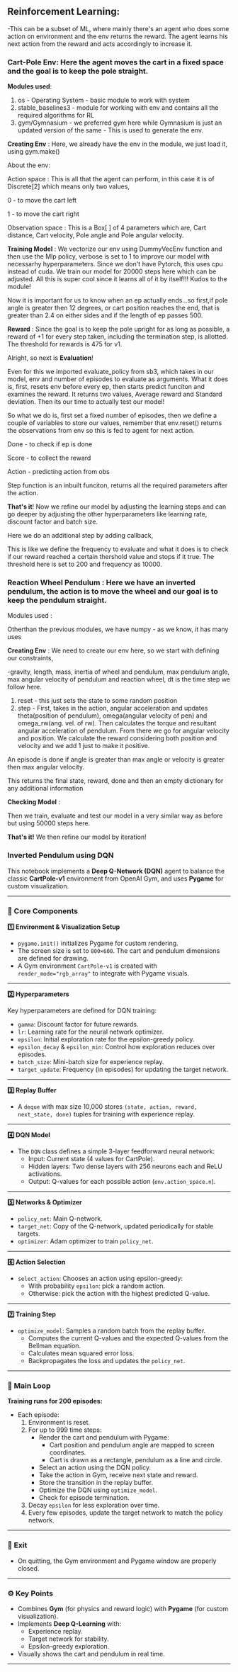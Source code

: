 ## Reinforcement Learning:
-This can be a subset of ML, where mainly there's an agent who does some action on environment and the env returns the reward. The agent learns his next action from the reward and acts accordingly to increase it. 

### **Cart-Pole Env**: Here the agent moves the cart in a fixed space and the goal is to keep the pole straight.

**Modules used**:
1. os - Operating System - basic module to work with system
2. stable_baselines3 - module for working with env and contains all the required algorithms for RL
3. gym/Gymnasium - we preferred gym here while Gymnasium is just an updated version of the same - This is used to generate the env.
   
**Creating Env** :
Here, we already have the env in the module, we just load it, using gym.make()

About the env:

Action space : This is all that the agent can perform, in this case it is of Discrete[2] which means only two values,


0 - to move the cart left

1 - to move the cart right

Observation space : This is a Box[ ] of 4 parameters which are, Cart distance, Cart velocity, Pole angle and Pole angular velocity.

**Training Model** :
We vectorize our env using DummyVecEnv function and then use the Mlp policy, verbose is set to 1 to improve our model with necessarhy hyperparameters. Since we don't have Pytorch, this uses cpu instead of cuda. We train our model for 20000 steps here which can be adjusted. All this is super cool since it learns all of it by itself!!! Kudos to the module!

Now it is important for us to know when an ep actually ends...so first,if pole angle is greater then 12 degrees, or cart position reaches the end, that is greater than 2.4 on either sides and if the length of ep passes 500.

**Reward** : Since the goal is to keep the pole upright for as long as possible, a reward of +1 for every step taken, including the termination step, is allotted. The threshold for rewards is 475 for v1.

Alright, so next is **Evaluation**!

Even for this we imported evaluate_policy from sb3, which takes in our model, env and number of episodes to evaluate as arguments. What it does is, first, resets env before every ep, then starts predict funciton and examines the reward. It returns two values, Average reward and Standard deviation.
Then its our time to actually test our model!

So what we do is, first set a fixed number of episodes, then we define a couple of variables to store our values, remember that env.reset() returns the observations from env so this is fed to agent for next action.

Done - to check if ep is done

Score - to collect the reward

Action - predicting action from obs

Step function is an inbuilt funciton, returns all the required parameters after the action.

**That's it**! Now we refine our model by adjusting the learning steps and can go deeper by adjusting the other hyperparameters like learning rate, discount factor and batch size.

Here we do an additional step by adding callback,

This is like we define the frequency to evaluate and what it does is to check if our reward reached a certain thershold value and stops if it true. The threshold here is set to 200 and frequency as 10000.

### **Reaction Wheel Pendulum** : Here we have an inverted pendulum, the action is to move the wheel and our goal is to keep the pendulum straight.

Modules used :

Otherthan the previous modules, we have numpy - as we know, it has many uses

**Creating Env** : We need to create our env here, so we start with defining our constraints,

-gravity, length, mass, inertia of wheel and pendulum, max pendulum angle, max angular velocity of pendulum and reaction wheel, dt is the time step we follow here.

1. reset - this just sets the state to some random position
2. step - First, takes in the action, angular acceleration and updates theta(position of pendulum), omega(angular velocity of pen) and omega_rw(ang. vel. of rw). Then calculates the torque and resultant angular acceleration of pendulum. From there we go for angular velocity and position.  We calculate the reward considering both position and velocity and we add 1 just to make it positive.

An episode is done if angle is greater than max angle or velocity is greater then max angular velocity.

This returns the final state, reward, done and then an empty dictionary for any additional information

**Checking Model** :

Then we train, evaluate and test our model in a very similar way as before but using 50000 steps here.

**That's it!** We then refine our model by iteration!

### **Inverted Pendulum using DQN**

This notebook implements a **Deep Q-Network (DQN)** agent to balance the classic **CartPole-v1** environment from OpenAI Gym, and uses **Pygame** for custom visualization.

---

### 🔹 Core Components

**1️⃣ Environment & Visualization Setup**

- `pygame.init()` initializes Pygame for custom rendering.
- The screen size is set to `800×600`. The cart and pendulum dimensions are defined for drawing.
- A Gym environment `CartPole-v1` is created with `render_mode="rgb_array"` to integrate with Pygame visuals.

---

**2️⃣ Hyperparameters**

Key hyperparameters are defined for DQN training:
- `gamma`: Discount factor for future rewards.
- `lr`: Learning rate for the neural network optimizer.
- `epsilon`: Initial exploration rate for the epsilon-greedy policy.
- `epsilon_decay` & `epsilon_min`: Control how exploration reduces over episodes.
- `batch_size`: Mini-batch size for experience replay.
- `target_update`: Frequency (in episodes) for updating the target network.

---

**3️⃣ Replay Buffer**

- A `deque` with max size 10,000 stores `(state, action, reward, next_state, done)` tuples for training with experience replay.

---

**4️⃣ DQN Model**

- The `DQN` class defines a simple 3-layer feedforward neural network:
  - Input: Current state (4 values for CartPole).
  - Hidden layers: Two dense layers with 256 neurons each and ReLU activations.
  - Output: Q-values for each possible action (`env.action_space.n`).

---

**5️⃣ Networks & Optimizer**

- `policy_net`: Main Q-network.
- `target_net`: Copy of the Q-network, updated periodically for stable targets.
- `optimizer`: Adam optimizer to train `policy_net`.

---

**6️⃣ Action Selection**

- `select_action`: Chooses an action using epsilon-greedy:
  - With probability `epsilon`: pick a random action.
  - Otherwise: pick the action with the highest predicted Q-value.

---

**7️⃣ Training Step**

- `optimize_model`: Samples a random batch from the replay buffer.
  - Computes the current Q-values and the expected Q-values from the Bellman equation.
  - Calculates mean squared error loss.
  - Backpropagates the loss and updates the `policy_net`.

---

### 🔹 Main Loop

**Training runs for 200 episodes:**

- Each episode:
  1. Environment is reset.
  2. For up to 999 time steps:
     - Render the cart and pendulum with Pygame:
       - Cart position and pendulum angle are mapped to screen coordinates.
       - Cart is drawn as a rectangle, pendulum as a line and circle.
     - Select an action using the DQN policy.
     - Take the action in Gym, receive next state and reward.
     - Store the transition in the replay buffer.
     - Optimize the DQN using `optimize_model`.
     - Check for episode termination.
  3. Decay `epsilon` for less exploration over time.
  4. Every few episodes, update the target network to match the policy network.

---

### 🔹 Exit

- On quitting, the Gym environment and Pygame window are properly closed.

---

### ⚙️ Key Points

- Combines **Gym** (for physics and reward logic) with **Pygame** (for custom visualization).
- Implements **Deep Q-Learning** with:
  - Experience replay.
  - Target network for stability.
  - Epsilon-greedy exploration.
- Visually shows the cart and pendulum in real time.

---
